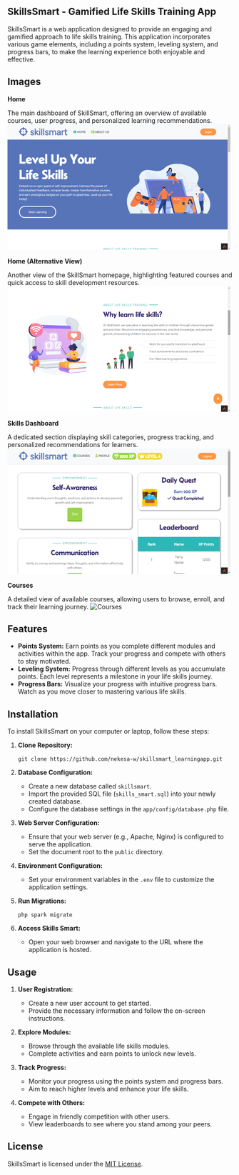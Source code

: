 ## SkillsSmart - Gamified Life Skills Training App

SkillsSmart is a web application designed to provide an engaging and gamified approach to life skills training. This application incorporates various game elements, including a points system, leveling system, and progress bars, to make the learning experience both enjoyable and effective.

## Images
**Home**

The main dashboard of SkillSmart, offering an overview of available courses, user progress, and personalized learning recommendations.
![Home](/public/main/img/home.png)


**Home (Alternative View)**

Another view of the SkillSmart homepage, highlighting featured courses and quick access to skill development resources.
![Home2](/public/main/img/home2.png)

**Skills Dashboard**

A dedicated section displaying skill categories, progress tracking, and personalized recommendations for learners.
![SkillsHome](/public/main/img/skills.png)

**Courses**

A detailed view of available courses, allowing users to browse, enroll, and track their learning journey.
![Courses](/public/main/img/courses.png)

## Features
- **Points System:** Earn points as you complete different modules and activities within the app. Track your progress and compete with others to stay motivated.
- **Leveling System:** Progress through different levels as you accumulate points. Each level represents a milestone in your life skills journey.
- **Progress Bars:** Visualize your progress with intuitive progress bars. Watch as you move closer to mastering various life skills.

## Installation

To install SkillsSmart on your computer or laptop, follow these steps:

1. **Clone Repository:**
   ```
   git clone https://github.com/nekesa-w/skillsmart_learningapp.git
   ```

2. **Database Configuration:**
   - Create a new database called `skillsmart`.
   - Import the provided SQL file (`skills_smart.sql`) into your newly created database.
   - Configure the database settings in the `app/config/database.php` file.

3. **Web Server Configuration:**
   - Ensure that your web server (e.g., Apache, Nginx) is configured to serve the application.
   - Set the document root to the `public` directory.

4. **Environment Configuration:**
   - Set your environment variables in the `.env` file to customize the application settings.

5. **Run Migrations:**
   ```
   php spark migrate
   ```

6. **Access Skills Smart:**
   - Open your web browser and navigate to the URL where the application is hosted.

## Usage

1. **User Registration:**
   - Create a new user account to get started.
   - Provide the necessary information and follow the on-screen instructions.

2. **Explore Modules:**
   - Browse through the available life skills modules.
   - Complete activities and earn points to unlock new levels.

3. **Track Progress:**
   - Monitor your progress using the points system and progress bars.
   - Aim to reach higher levels and enhance your life skills.

4. **Compete with Others:**
   - Engage in friendly competition with other users.
   - View leaderboards to see where you stand among your peers.

## License

SkillsSmart is licensed under the [MIT License](LICENSE).
